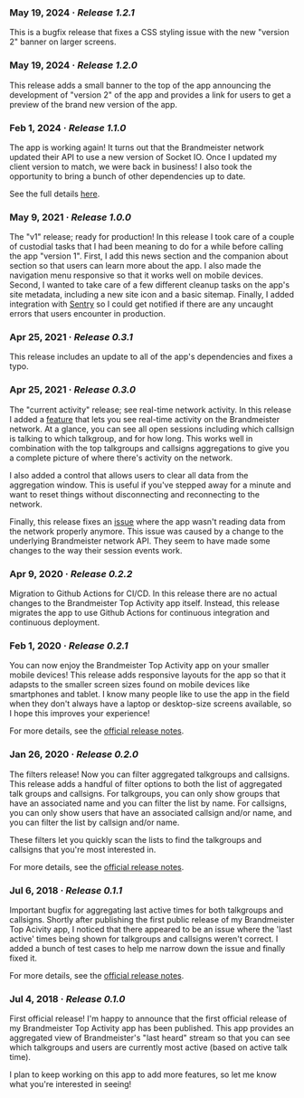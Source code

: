 ### May 19, 2024 · _Release 1.2.1_

This is a bugfix release that fixes a CSS styling issue with the new "version 2" banner on larger
screens.

### May 19, 2024 · _Release 1.2.0_

This release adds a small banner to the top of the app announcing the development of "version 2" of
the app and provides a link for users to get a preview of the brand new version of the app.

### Feb 1, 2024 · _Release 1.1.0_

The app is working again! It turns out that the Brandmeister network updated their API to use a new
version of Socket IO. Once I updated my client version to match, we were back in business! I also
took the opportunity to bring a bunch of other dependencies up to date.

See the full details [here](https://github.com/alexgladd/bm-hotgroups/releases/tag/1.1.0).

### May 9, 2021 · _Release 1.0.0_

The "v1" release; ready for production! In this release I took care of a couple of custodial tasks
that I had been meaning to do for a while before calling the app "version 1". First, I add this news
section and the companion about section so that users can learn more about the app. I also made the
navigation menu responsive so that it works well on mobile devices. Second, I wanted to take care of
a few different cleanup tasks on the app's site metadata, including a new site icon and a basic
sitemap. Finally, I added integration with [Sentry](https://sentry.io) so I could get notified if
there are any uncaught errors that users encounter in production.

### Apr 25, 2021 · _Release 0.3.1_

This release includes an update to all of the app's dependencies and fixes a typo.

### Apr 25, 2021 · _Release 0.3.0_

The "current activity" release; see real-time network activity. In this release I added a
[feature](https://github.com/alexgladd/bm-hotgroups/issues/3) that lets you see real-time activity
on the Brandmeister network. At a glance, you can see all open sessions including which callsign is
talking to which talkgroup, and for how long. This works well in combination with the top talkgroups
and callsigns aggregations to give you a complete picture of where there's activity on the network.

I also added a control that allows users to clear all data from the aggregation window. This is
useful if you've stepped away for a minute and want to reset things without disconnecting and
reconnecting to the network.

Finally, this release fixes an [issue](https://github.com/alexgladd/bm-hotgroups/issues/23) where
the app wasn't reading data from the network properly anymore. This issue was caused by a change to
the underlying Brandmeister network API. They seem to have made some changes to the way their
session events work.

### Apr 9, 2020 · _Release 0.2.2_

Migration to Github Actions for CI/CD. In this release there are no actual changes to the
Brandmeister Top Activity app itself. Instead, this release migrates the app to use Github Actions
for continuous integration and continuous deployment.

### Feb 1, 2020 · _Release 0.2.1_

You can now enjoy the Brandmeister Top Activity app on your smaller mobile devices! This release
adds responsive layouts for the app so that it adapsts to the smaller screen sizes found on mobile
devices like smartphones and tablet. I know many people like to use the app in the field when they
don't always have a laptop or desktop-size screens available, so I hope this improves your
experience!

For more details, see the [official release notes](https://github.com/alexgladd/bm-hotgroups/releases/tag/0.2.1).

### Jan 26, 2020 · _Release 0.2.0_

The filters release! Now you can filter aggregated talkgroups and callsigns. This release adds a
handful of filter options to both the list of aggregated talk groups and callsigns. For talkgroups,
you can only show groups that have an associated name and you can filter the list by name. For
callsigns, you can only show users that have an associated callsign and/or name, and you can filter
the list by callsign and/or name.

These filters let you quickly scan the lists to find the talkgroups and callsigns that you're most
interested in.

For more details, see the [official release notes](https://github.com/alexgladd/bm-hotgroups/releases/tag/0.2.0).

### Jul 6, 2018 · _Release 0.1.1_

Important bugfix for aggregating last active times for both talkgroups and callsigns. Shortly after
publishing the first public release of my Brandmeister Top Acivity app, I noticed that there
appeared to be an issue where the 'last active' times being shown for talkgroups and callsigns
weren't correct. I added a bunch of test cases to help me narrow down the issue and finally fixed
it.

For more details, see the [official release notes](https://github.com/alexgladd/bm-hotgroups/releases/tag/0.1.1).

### Jul 4, 2018 · _Release 0.1.0_

First official release! I'm happy to announce that the first official release of my Brandmeister Top
Activity app has been published. This app provides an aggregated view of Brandmeister's "last heard"
stream so that you can see which talkgroups and users are currently most active (based on active
talk time).

I plan to keep working on this app to add more features, so let me know what you're interested in
seeing!
